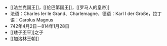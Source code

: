 - [[法兰克国王]]，[[伦巴第国王]]，[[罗马人的皇帝]]
- 法语：Charles Ier le Grand、Charlemagne，德语：Karl I der Große，拉丁语：Carolus Magnus
- 742年4月2日－814年1月28日
- [[矮子丕平]]之子
- [[加洛林王朝]]